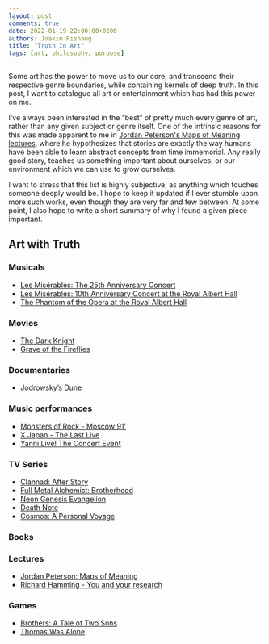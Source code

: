 ```yaml
---
layout: post
comments: true
date: 2022-01-19 22:00:00+0200
authors: Joakim Rishaug
title: "Truth In Art"
tags: [art, philosophy, purpose]
---
```

Some art has the power to move us to our core, and transcend their respective genre boundaries, while containing
kernels of deep truth. In this post, I want to catalogue all art or entertainment which has had this power on me.

I’ve always been interested in the “best” of pretty much every genre of art, rather than any given subject or genre itself.
One of the intrinsic reasons for this was made apparent to me in [Jordan Peterson's Maps of Meaning lectures](https://www.youtube.com/watch?v=I8Xc2_FtpHI&list=PL22J3VaeABQAT-0aSPq-OKOpQlHyR4k5h), where
he hypothesizes that stories are exactly the way humans have been able to learn abstract concepts from time immemorial.
Any really good story, teaches us something important about ourselves, or our environment which we can use to grow ourselves.

I want to stress that this list is highly subjective, as anything which touches someone deeply would be. I hope to keep
it updated if I ever stumble upon more such works, even though they are very far and few between. At some point,
I also hope to write a short summary of why I found a given piece important.

## Art with Truth
### Musicals
* [Les Misérables: The 25th Anniversary Concert](https://www.themoviedb.org/movie/158675-les-mis-rables-in-concert-the-25th-anniversary)
* [Les Misérables: 10th Anniversary Concert at the Royal Albert Hall](https://www.themoviedb.org/movie/37445-les-mis-rables-10th-anniversary-concert-at-the-royal-albert-hall)
* [The Phantom of the Opera at the Royal Albert Hall](https://www.themoviedb.org/movie/76115-the-phantom-of-the-opera-at-the-royal-albert-hall)

### Movies
* [The Dark Knight](https://www.themoviedb.org/movie/155-the-dark-knight)
* [Grave of the Fireflies](https://www.themoviedb.org/movie/12477-hotaru-no-haka)

### Documentaries 
* [Jodrowsky’s Dune](https://www.themoviedb.org/movie/191720-jodorowsky-s-dune)
 
### Music performances
* [Monsters of Rock - Moscow 91'](https://en.wikipedia.org/wiki/For_Those_About_to_Rock:_Monsters_in_Moscow)
* [X Japan - The Last Live](https://en.wikipedia.org/wiki/The_Last_Live_Video)
* [Yanni Live! The Concert Event](https://www.imdb.com/title/tt0923999/)

### TV Series 
* [Clannad: After Story](https://myanimelist.net/anime/4181/Clannad__After_Story)
* [Full Metal Alchemist: Brotherhood](https://myanimelist.net/anime/5114/Fullmetal_Alchemist__Brotherhood)
* [Neon Genesis Evangelion](https://myanimelist.net/anime/30/Neon_Genesis_Evangelion)
* [Death Note](https://myanimelist.net/anime/1535/Death_Note)
* [Cosmos: A Personal Voyage](https://www.themoviedb.org/tv/1430-cosmos-a-personal-voyage)

### Books 

### Lectures 
* [Jordan Peterson: Maps of Meaning](https://www.youtube.com/watch?v=I8Xc2_FtpHI&list=PL22J3VaeABQAT-0aSPq-OKOpQlHyR4k5h)
* [Richard Hamming - You and your research](https://www.youtube.com/watch?v=a1zDuOPkMSw)

### Games
* [Brothers: A Tale of Two Sons](https://www.youtube.com/watch?v=lz3EmqraAxc)
* [Thomas Was Alone](https://www.youtube.com/watch?v=nF32W_gSHnQ)
